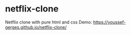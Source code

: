 # netflix-clone

Netflix clone with pure html and css
Demo: https://youssef-gerges.github.io/netflix-clone/
